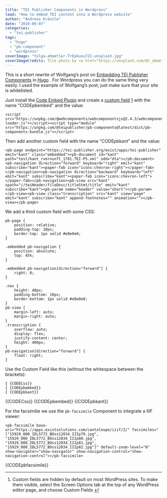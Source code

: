 ```yaml
---
title: "TEI Publisher Components in Wordpress"
lead: "How to embed TEI content into a Wordpress website"
author: "Andreas Kränzle"
date: "2019-09-07"
categories: 
  - "tei-publisher"
tags: 
  - "hugo"
  - "pb-component"
  - "wordpress"
coverImage: "tolga-ahmetler-TrEpkuxu72I-unsplash.jpg"
coverImageCredits: Tile photo by <a href="https://unsplash.com/@t_ahmetler?utm_source=unsplash&utm_medium=referral&utm_content=creditCopyText" target="unsplash">Tolga Ahmetler</a> on <a href="https://unsplash.com/s/photos/pack?utm_source=unsplash&utm_medium=referral&utm_content=creditCopyText" target="unsplash">Unsplash</a>
---
```


This is a short rewrite of Wolfgang’s post on [Embedding TEI Publisher Components](https://teipublisher.onrender.com/post/embedding-publisher/) in [Hugo](https://gohugo.io/) . For Wordpress you can do the same thing very easily. I used the example of Wolfgang’s post; just make sure that your site is whitelisted.

Just install the [Code Embed Plugin](https://de.wordpress.org/plugins/simple-embed-code/) and create a [custom field](https://wordpress.org/support/article/custom-fields/) [1](#fn:1) with the name "CODEpbembed" and the value:

```
<script src="https://unpkg.com/@webcomponents/webcomponentsjs@2.4.3/webcomponents-loader.js"></script><script type="module" src="https://unpkg.com/@teipublisher/pb-components@latest/dist/pb-components-bundle.js"></script>
```

Then add another custom field with the name "CODEpbkant" and the value:

```
<pb-page endpoint="https://tei-publisher.org/exist/apps/tei-publisher" emit="kant" class="embedded"><pb-document id="kant" path="test/kant_rvernunft_1781.TEI-P5.xml" odd="dta"></pb-document><pb-navigation direction="forward" keyboard="right" emit="kant" subscribe="kant"><paper-fab icon="icons:chevron-right"></paper-fab></pb-navigation><pb-navigation direction="backward" keyboard="left" emit="kant" subscribe="kant"><paper-fab icon="icons:chevron-left"></paper-fab></pb-navigation><pb-view src="kant" xpath="//teiHeader/fileDesc/titleStmt/title" emit="kant" subscribe="kant"><pb-param name="header" value="short"></pb-param></pb-view><pb-view class="transcription" src="kant" view="page" emit="kant" subscribe="kant" append-footnotes="" animation=""></pb-view></pb-page>
```

We add a third custom field with some CSS:

```
pb-page {
    position: relative;
    padding-top: 10px;
    border-top: 1px solid #e0e0e0;
}

.embedded pb-navigation {
    position: absolute;
    top: 45%;
}

.embedded pb-navigation[direction="forward"] {
    right: 0;
}

.nav {
    height: 40px;
    padding-bottom: 10px;
    border-bottom: 1px solid #e0e0e0;
}
pb-view {
    margin-left: auto;
    margin-right: auto;
}
.transcription {
    overflow: auto;
    display: flex;
    justify-content: center;
    height: 400px;
}
pb-navigation[direction="forward"] {
    float: right;
}
```

Use the Custom Field like this (without the whitespace between the brackets):

```
{ {CODECss}}
{ {CODEpbembed}}
{ {CODEpbkant}}
```

{{CODECss}} {{CODEpbembed}} {{CODEpbkant}}

For the facsimilie we use the `pb-facsimile` Component to integrate a IIIF viewer:

```
<pb-facsimile base-uri="https://apps.existsolutions.com/cantaloupe/iiif/2/" facsimiles="["15929_000_IDL5772_BOss12034_IIIp79.jpg", "15929_000_IDL5772_BOss12034_IIIp80.jpg", "15929_000_IDL5772_BOss12034_IIIp81.jpg", "15929_000_IDL5772_BOss12034_IIIp82.jpg"]" default-zoom-level="0" show-navigator="show-navigator" show-navigation-control="show-navigation-control"></pb-facsimile>
```

{{CODEpbfacsimile}}

* * *

1. Custom fields are hidden by default on most WordPress sites. To make them visible, select the Screen Options tab at the top of any WordPress editor page, and choose Custom Fields [↩](#fnref1:1)